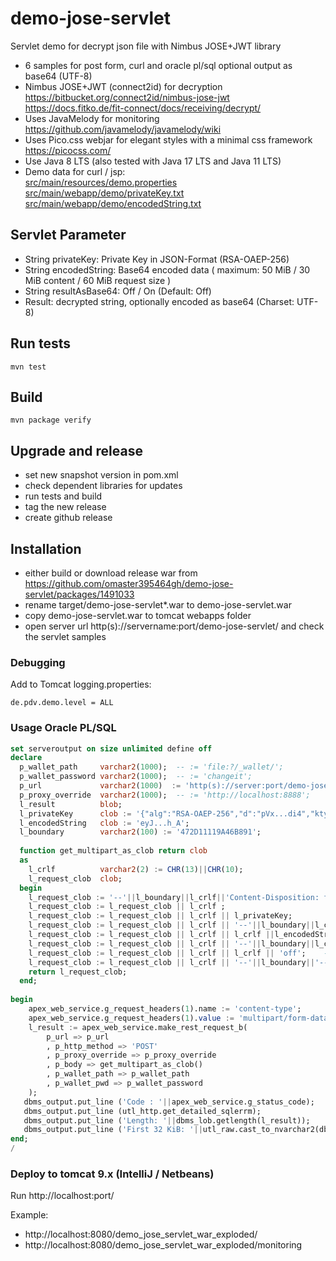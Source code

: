 # demo-jose-servlet
Servlet demo for decrypt json file with Nimbus JOSE+JWT library

* 6 samples for post form, curl and oracle pl/sql 
  optional output as base64 (UTF-8)
* Nimbus JOSE+JWT (connect2id) for decryption
  https://bitbucket.org/connect2id/nimbus-jose-jwt
  https://docs.fitko.de/fit-connect/docs/receiving/decrypt/
* Uses JavaMelody for monitoring
  https://github.com/javamelody/javamelody/wiki
* Uses Pico.css webjar for elegant styles with a minimal css framework
  https://picocss.com/
* Use Java 8 LTS (also tested with Java 17 LTS and Java 11 LTS)
* Demo data for curl / jsp: <br/>
  [src/main/resources/demo.properties](src/main/resources/demo.properties)<br/>
  [src/main/webapp/demo/privateKey.txt](src/main/webapp/demo/privateKey.txt)<br/>
  [src/main/webapp/demo/encodedString.txt](src/main/webapp/demo/encodedString.txt)

## Servlet Parameter
* String privateKey: Private Key in JSON-Format (RSA-OAEP-256)
* String encodedString: Base64 encoded data ( maximum: 50 MiB / 30 MiB content / 60 MiB request size )
* String resultAsBase64: Off / On (Default: Off)
* Result: decrypted string, optionally encoded as base64 (Charset: UTF-8)

## Run tests
`mvn test`

## Build
`mvn package verify`

## Upgrade and release
* set new snapshot version in pom.xml
* check dependent libraries for updates
* run tests and build
* tag the new release
* create github release

## Installation
* either build or download release war from https://github.com/omaster395464gh/demo-jose-servlet/packages/1491033
* rename target/demo-jose-servlet*.war to demo-jose-servlet.war
* copy demo-jose-servlet.war to tomcat webapps folder
* open server url http(s)://servername:port/demo-jose-servlet/ and check the servlet samples

### Debugging
Add to Tomcat logging.properties:
```
de.pdv.demo.level = ALL
```
### Usage Oracle PL/SQL
``` sql
set serveroutput on size unlimited define off
declare
  p_wallet_path     varchar2(1000);  -- := 'file:?/_wallet/';
  p_wallet_password varchar2(1000);  -- := 'changeit';
  p_url             varchar2(1000)  := 'http(s)://server:port/demo-jose-servlet/decrypt';  
  p_proxy_override  varchar2(1000);  -- := 'http://localhost:8888';
  l_result          blob;
  l_privateKey      clob := '{"alg":"RSA-OAEP-256","d":"pVx...di4","kty":"RSA","n":"5Ew...SvA"}';
  l_encodedString   clob := 'eyJ...h_A';
  l_boundary        varchar2(100) := '472D11119A46B891';
  
  function get_multipart_as_clob return clob 
  as
    l_crlf          varchar2(2) := CHR(13)||CHR(10);
    l_request_clob  clob;
  begin
    l_request_clob := '--'||l_boundary||l_crlf||'Content-Disposition: form-data; name="privateKey"';
    l_request_clob := l_request_clob || l_crlf ;
    l_request_clob := l_request_clob || l_crlf || l_privateKey;
    l_request_clob := l_request_clob || l_crlf || '--'||l_boundary||l_crlf||'Content-Disposition: form-data; name="encodedString"';
    l_request_clob := l_request_clob || l_crlf || l_crlf ||l_encodedString;
    l_request_clob := l_request_clob || l_crlf || '--'||l_boundary||l_crlf||'Content-Disposition: form-data; name="resultAsBase64"';
    l_request_clob := l_request_clob || l_crlf || l_crlf || 'off';    -- on / off (default: off)
    l_request_clob := l_request_clob || l_crlf || '--'||l_boundary||'--';
    return l_request_clob;
  end;
 
begin
    apex_web_service.g_request_headers(1).name := 'content-type';
    apex_web_service.g_request_headers(1).value := 'multipart/form-data; boundary='||l_boundary;
    l_result := apex_web_service.make_rest_request_b(
        p_url => p_url
        , p_http_method => 'POST'
        , p_proxy_override => p_proxy_override
        , p_body => get_multipart_as_clob()
        , p_wallet_path => p_wallet_path
        , p_wallet_pwd => p_wallet_password
    );
   dbms_output.put_line ('Code : '||apex_web_service.g_status_code);
   dbms_output.put_line (utl_http.get_detailed_sqlerrm);
   dbms_output.put_line ('Length: '||dbms_lob.getlength(l_result));
   dbms_output.put_line ('First 32 KiB: '||utl_raw.cast_to_nvarchar2(dbms_lob.substr(l_result)));
end;
/
```

### Deploy to tomcat 9.x (IntelliJ / Netbeans)
Run http://localhost:port/

Example:
* http://localhost:8080/demo_jose_servlet_war_exploded/
* http://localhost:8080/demo_jose_servlet_war_exploded/monitoring

